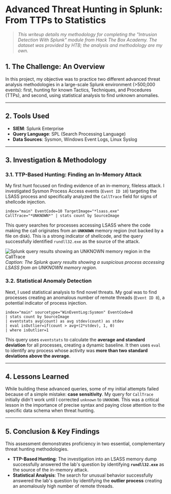 # Advanced Threat Hunting in Splunk: From TTPs to Statistics

> *This writeup details my methodology for completing the "Intrusion Detection With Splunk" module from Hack The Box Academy. The dataset was provided by HTB; the analysis and methodology are my own.*

## 1. The Challenge: An Overview

In this project, my objective was to practice two different advanced threat analysis methodologies in a large-scale Splunk environment (>500,000 events): first, hunting for known Tactics, Techniques, and Procedures (TTPs), and second, using statistical analysis to find unknown anomalies.

---

## 2. Tools Used

* **SIEM**: Splunk Enterprise
* **Query Language**: SPL (Search Processing Language)
* **Data Sources**: Sysmon, Windows Event Logs, Linux Syslog

---

## 3. Investigation & Methodology

### 3.1. TTP-Based Hunting: Finding an In-Memory Attack

My first hunt focused on finding evidence of an in-memory, fileless attack. I investigated Sysmon Process Access events (`Event ID 10`) targeting the LSASS process and specifically analyzed the `CallTrace` field for signs of shellcode injection.

```splunk
index="main" EventCode=10 TargetImage="*lsass.exe" CallTrace="*UNKNOWN*" | stats count by SourceImage
```
This query searches for processes accessing LSASS where the code making the call originates from an **`UNKNOWN`** memory region (not backed by a file on disk). This is a strong indicator of shellcode, and the query successfully identified `rundll32.exe` as the source of the attack.

![Splunk query results showing an UNKNOWN memory region in the CallTrace](https://i.imgur.com/your_image_placeholder_5.png)
*Caption: The Splunk query results showing a suspicious process accessing LSASS from an UNKNOWN memory region.*

### 3.2. Statistical Anomaly Detection

Next, I used statistical analysis to find novel threats. My goal was to find processes creating an anomalous number of remote threads (`Event ID 8`), a potential indicator of process injection.

```splunk
index="main" sourcetype="WinEventLog:Sysmon" EventCode=8
| stats count by SourceImage
| eventstats avg(count) as avg stdev(count) as stdev
| eval isOutlier=if(count > avg+(2*stdev), 1, 0)
| where isOutlier=1
```
This query uses `eventstats` to calculate the **average and standard deviation** for all processes, creating a dynamic baseline. It then uses `eval` to identify any process whose activity was **more than two standard deviations above the average**.

---

## 4. Lessons Learned

While building these advanced queries, some of my initial attempts failed because of a simple mistake: **case sensitivity**. My query for `CallTrace` initially didn't work until I corrected `unknown` to `UNKNOWN`. This was a critical lesson in the importance of precise syntax and paying close attention to the specific data schema when threat hunting.

---

## 5. Conclusion & Key Findings

This assessment demonstrates proficiency in two essential, complementary threat hunting methodologies.

* **TTP-Based Hunting**: The investigation into an LSASS memory dump successfully answered the lab's question by identifying **`rundll32.exe`** as the source of the in-memory attack.
* **Statistical Analysis**: The search for unusual behavior successfully answered the lab's question by identifying the **outlier process** creating an anomalously high number of remote threads.
